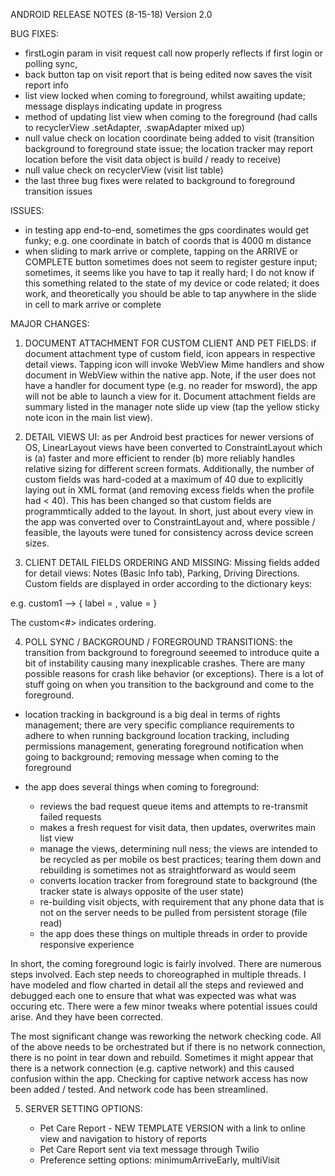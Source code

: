 ANDROID RELEASE NOTES (8-15-18)
Version 2.0

BUG FIXES: 

- firstLogin param in visit request call now properly reflects if first login or polling sync, 
- back button tap on visit report that is being edited now saves the visit report info 
- list view locked when coming to foreground, whilst awaiting update; message displays indicating update in progress
- method of updating list view when coming to the foreground (had calls to recyclerView .setAdapter, .swapAdapter mixed up)
- null value check on location coordinate being added to visit (transition background to foreground state issue; the location tracker may report location before the visit data object is build / ready to receive)
- null value check on recyclerView (visit list table)
- the last three bug fixes were related to background to foreground transition issues

ISSUES:
- in testing app end-to-end, sometimes the gps coordinates would get funky; e.g. one coordinate in batch of coords that is 4000 m distance
- when sliding to mark arrive or complete, tapping on the ARRIVE or COMPLETE button sometimes does not seem to register gesture input; sometimes, it seems like you have to tap it really hard; I do not know if this something related to the state of my device or code related; it does work, and theoretically you should be able to tap anywhere in the slide in cell to mark arrive or complete

MAJOR CHANGES: 

1. DOCUMENT ATTACHMENT FOR CUSTOM CLIENT AND PET FIELDS: if document attachment type of custom field, icon appears in respective detail views. Tapping icon will invoke WebView Mime handlers and show document in WebView within the native app. Note, if the user does not have a handler for document type (e.g. no reader for msword), the app will not be able to launch a view for it. Document attachment fields are summary listed in the manager note slide up view (tap the yellow sticky note icon in the main list view).

2. DETAIL VIEWS UI: as per Android best practices for newer versions of OS, LinearLayout views have been converted to ConstraintLayout which is (a) faster and more efficient to render (b) more reliably handles relative sizing for different screen formats. Additionally, the number of custom fields was hard-coded at a maximum of 40 due to explicitly laying out in XML format (and removing excess fields when the profile had < 40). This has been changed so that custom fields are programmtically added to the layout. In short, just about every view in the app was converted over to ConstraintLayout and, where possible / feasible, the layouts were tuned for consistency across device screen sizes. 

3. CLIENT DETAIL FIELDS ORDERING AND MISSING: Missing fields added for detail views: Notes (Basic Info tab), Parking, Driving Directions. Custom fields are displayed in order according to the dictionary keys:

e.g. custom1 --> { label = <name>, value = <field value>}
	
The custom<#> indicates ordering.

4. POLL SYNC / BACKGROUND / FOREGROUND TRANSITIONS: the transition from background to foreground seeemed to introduce quite a bit of instability causing many inexplicable crashes. There are many possible reasons for crash like behavior (or exceptions). There is a lot of stuff going on when you transition to the background and come to the foreground. 

- location tracking in background is a big deal in terms of rights management; there are very specific compliance requirements to adhere to when running background location tracking, including permissions management, generating foreground notification when going to background; removing message when coming to the foreground

- the app does several things when coming to foreground:
   - reviews the bad request queue items and attempts to re-transmit failed requests
   - makes a fresh request for visit data, then updates, overwrites main list view
   - manage the views, determining null ness; the views are intended to be recycled as per mobile os best practices; tearing them down and rebuilding is sometimes not as straightforward as would seem
   - converts location tracker from foreground state to background (the tracker state is always opposite of the user state)
   - re-building visit objects, with requirement that any phone data that is not on the server needs to be pulled from persistent storage (file read)
   - the app does these things on multiple threads in order to provide responsive experience
   
In short, the coming foreground logic is fairly involved. There are numerous steps involved. Each step needs to choreographed in multiple threads. I have modeled and flow charted in detail all the steps and reviewed and debugged each one to ensure that what was expected was what was occuring etc. There were a few minor tweaks where potential issues could arise. And they have been corrected. 

The most significant change was reworking the network checking code. All of the above needs to be orchestrated but if there is no network connection, there is no point in tear down and rebuild. Sometimes it might appear that there is a network connection (e.g. captive network) and this caused confusion within the app. Checking for captive network access has now been added / tested. And network code has been streamlined. 
   
5. SERVER SETTING OPTIONS:

	- Pet Care Report - NEW TEMPLATE VERSION with a link to online view and navigation to history of reports
	- Pet Care Report sent via text message through Twilio
	- Preference setting options: minimumArriveEarly, multiVisit
